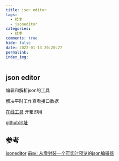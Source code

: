 ```yaml
---
title: json editor
tags:
  - 技术
  - jsoneditor
categories:
  - 技术
comments: true
hide: false
date: 2022-01-13 20:20:27
permalink:
index_img:
---
```


## json editor

编辑和解析json的工具

解决平时工作查看接口数据

[在线工具](https://json.moyuderen.fun/) 开箱即用

[github地址](https://github.com/moyuderen/json-editor)

## 参考

[jsoneditor](https://github.com/josdejong/jsoneditor/)
[前端: 从零封装一个可实时预览的json编辑器](https://mp.weixin.qq.com/s/DxcMtSBmzPCLLB_O-evx-g)
